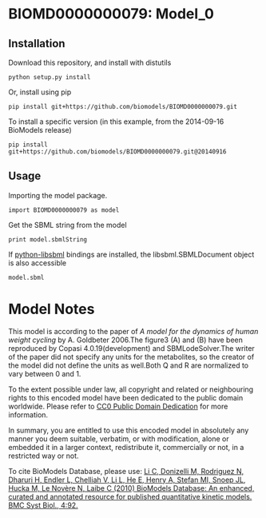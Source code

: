 # BIOMD0000000079: Model_0

## Installation

Download this repository, and install with distutils

`python setup.py install`

Or, install using pip

`pip install git+https://github.com/biomodels/BIOMD0000000079.git`

To install a specific version (in this example, from the 2014-09-16 BioModels release)

`pip install git+https://github.com/biomodels/BIOMD0000000079.git@20140916`

## Usage

Importing the model package.

`import BIOMD0000000079 as model`

Get the SBML string from the model

`print model.sbmlString`

If [python-libsbml](https://pypi.python.org/pypi/python-libsbml) bindings are
installed, the libsbml.SBMLDocument object is also accessible

`model.sbml`


# Model Notes


This model is according to the paper of _A model for the dynamics of human
weight cycling_ by A. Goldbeter 2006.The figure3 (A) and (B) have been
reproduced by Copasi 4.0.19(development) and SBMLodeSolver.The writer of the
paper did not specify any units for the metabolites, so the creator of the
model did not define the units as well.Both Q and R are normalized to vary
between 0 and 1.

  

To the extent possible under law, all copyright and related or neighbouring
rights to this encoded model have been dedicated to the public domain
worldwide. Please refer to [CC0 Public Domain
Dedication](http://creativecommons.org/publicdomain/zero/1.0/) for more
information.

In summary, you are entitled to use this encoded model in absolutely any
manner you deem suitable, verbatim, or with modification, alone or embedded it
in a larger context, redistribute it, commercially or not, in a restricted way
or not.

  

To cite BioModels Database, please use: [Li C, Donizelli M, Rodriguez N,
Dharuri H, Endler L, Chelliah V, Li L, He E, Henry A, Stefan MI, Snoep JL,
Hucka M, Le Novère N, Laibe C (2010) BioModels Database: An enhanced, curated
and annotated resource for published quantitative kinetic models. BMC Syst
Biol., 4:92.](http://www.ncbi.nlm.nih.gov/pubmed/20587024)


